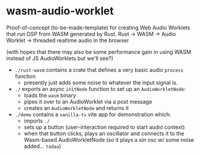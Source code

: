 # wasm-audio-worklet

Proof-of-concept (to-be-made-template) for creating Web Audio Worklets that run
DSP from WASM generated by Rust.
Rust -> WASM -> Audio Worklet -> threaded realtime audio in the browser

(with hopes that there may also be some performance gain in using WASM instead
of JS AudioWorklets but we'll see?)

- `./rust-wasm` contains a crate that defines a very basic audio `process` function
    - presently just adds some noise to whatever the input signal is.
- `./` exports an async `initNode` function to set up an `AudioWorkletNode`:
    - loads the `wasm` binary
    - pipes it over to an AudioWorklet via a post message
    - creates an `AudioWorkletNode` and returns it
- `./demo` contains a `vanilla-ts` vite app for demonstration which:
    - imports `./`
    - sets up a button (user-interaction required to start audio context)
    - when that button clicks, plays an oscillator and connects it to the
      Wasm-based AudioWorkletNode
      (so it plays a sin osc w/ some noise added... `tadaa`)
